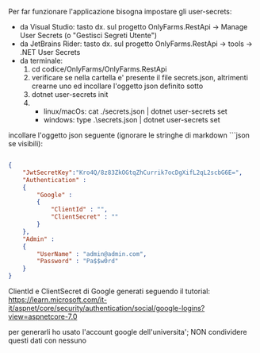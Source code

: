 Per far funzionare l'applicazione bisogna impostare gli user-secrets:

- da Visual Studio:         tasto dx. sul progetto OnlyFarms.RestApi -> Manage User Secrets (o "Gestisci Segreti Utente")
- da JetBrains Rider:       tasto dx. sul progetto OnlyFarms.RestApi -> tools -> .NET User Secrets
- da terminale:
    1) cd codice/OnlyFarms/OnlyFarms.RestApi
    2) verificare se nella cartella e' presente il file secrets.json, altrimenti crearne uno ed incollare l'oggetto json definito sotto
    3) dotnet user-secrets init
    4)
        - linux/macOs: cat ./secrets.json | dotnet user-secrets set
        - windows: type .\secrets.json | dotnet user-secrets set

incollare l'oggetto json seguente (ignorare le stringhe di markdown ```json se visibili):

```json

{
    "JwtSecretKey":"Kro4Q/8z83ZkOGtqZhCurrik7ocDgXifL2qL2scbG6E=",
    "Authentication" :
    {
        "Google" :
        {
            "ClientId" : "",
            "ClientSecret" : ""
        }
    },
    "Admin" :
    {
        "UserName" : "admin@admin.com",
        "Password" : "Pa$$w0rd"
    }
}

```

ClientId e ClientSecret di Google generati seguendo il tutorial: https://learn.microsoft.com/it-it/aspnet/core/security/authentication/social/google-logins?view=aspnetcore-7.0

per generarli ho usato l'account google dell'universita'; NON condividere questi dati con nessuno
